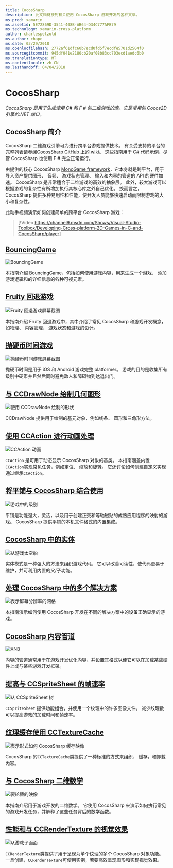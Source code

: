 ```yaml
---
title: CocosSharp
description: 此文档链接到有关使用 CocosSharp 游戏开发的各种文章。
ms.prod: xamarin
ms.assetid: 5E72869D-3541-408B-AB64-D34C777AFB79
ms.technology: xamarin-cross-platform
author: charlespetzold
ms.author: chape
ms.date: 03/29/2018
ms.openlocfilehash: 2772af61dfc60b7ecd0fd5f7ecdfe5701d2504f0
ms.sourcegitcommit: 945df041e2180cb20af08b83cc703ecd1aedc6b0
ms.translationtype: MT
ms.contentlocale: zh-CN
ms.lasthandoff: 04/04/2018
---
```

# <a name="cocossharp"></a>CocosSharp

_CocosSharp 是用于生成使用 C# 和 F # 的二维游戏的库。它是常用的 Cocos2D 引擎的.NET 端口。_

## <a name="introduction-to-cocossharp"></a>CocosSharp 简介

CocosSharp 二维游戏引擎可为进行跨平台游戏提供技术。 有关受支持的平台的完整列表请参阅[CocosSharp GitHub 上的 wiki](https://github.com/mono/CocosSharp/wiki)。
这些指南用于 C# 代码示例，尽管 CocosSharp 也使用 F # 完全正常运行。

由提供的核心 CocosSharp [MonoGame framework](http://www.monogame.net/)，它本身就是跨平台，用于导入资产提供图形、 音频、 游戏状态管理、 输入和内容的管道的 API 的硬件加速。
CocosSharp 是非常适合于二维游戏的高效的抽象层。
此外，较大游戏可以根据游戏的复杂性有所增加执行其核心库之外自己优化。 换而言之，CocosSharp 提供多种易用性和性能，使开发人员能够快速启动而限制游戏的大小和复杂性。

此动手视频演示如何创建简单的跨平台 CocosSharp 游戏：

> [!Video https://channel9.msdn.com/Shows/Visual-Studio-Toolbox/Developing-Cross-platform-2D-Games-in-C-and-CocosSharp/player]

## <a name="bouncinggamegraphics-gamescocossharpbouncing-gamemd"></a>[BouncingGame](~/graphics-games/cocossharp/bouncing-game.md)

![BouncingGame](images/bouncing-game.png "BouncingGame")

本指南介绍 BouncingGame，包括如何使用游戏内容，用来生成一个游戏、 添加游戏逻辑和的详细信息的各种可视元素。

## <a name="fruity-falls-gamegraphics-gamescocossharpfruity-fallsmd"></a>[Fruity 回退游戏](~/graphics-games/cocossharp/fruity-falls.md)

![Fruity 回退游戏屏幕截图](images/fruity-falls.png "Fruity 回退游戏屏幕快照")

本指南介绍 Fruity 回退游戏中，其中介绍了常见 CocosSharp 和游戏开发概念，如物理、 内容管理、 游戏状态和游戏的设计。  

## <a name="coin-time-gamegraphics-gamescocossharpcointimemd"></a>[抛硬币时间游戏](~/graphics-games/cocossharp/cointime.md)

![抛硬币时间游戏屏幕截图](images/cointime.png "抛硬币时间游戏屏幕快照")

抛硬币时间是用于 iOS 和 Android 游戏完整 platformer。 游戏的目的是收集所有级别中硬币并且然后同时避免敌人和障碍物到达退出门。

## <a name="drawing-geometry-with-ccdrawnodegraphics-gamescocossharpccdrawnodemd"></a>[与 CCDrawNode 绘制几何图形](~/graphics-games/cocossharp/ccdrawnode.md)

![使用 CCDrawNode 绘制的形状](images/ccdrawnode.png "使用 CCDrawNode 绘制的形状")

CCDrawNode 提供用于绘制的基元对象，例如线条、 圆形和三角形方法。

## <a name="animating-with-ccactiongraphics-gamescocossharpccactionmd"></a>[使用 CCAction 进行动画处理](~/graphics-games/cocossharp/ccaction.md)

![CCAction 动画](images/ccaction.png "CCAction 动画")

`CCAction` 是可用于动态显示 CocosSharp 对象的基类。 本指南涵盖内置`CCAction`实现常见任务，例如定位、 缩放和旋转。 它还讨论如何创建自定义实现通过继承`CCAction`。

## <a name="using-tiled-with-cocossharpgraphics-gamescocossharptiledmd"></a>[将平铺与 CocosSharp 结合使用](~/graphics-games/cocossharp/tiled.md)

![游戏中的级别](images/tiled.png "游戏中的级别")

平铺是功能强大，灵活，以及用于创建正交和等轴磁贴的成熟应用程序的映射的游戏。 CocosSharp 提供平铺的本机文件格式的内置集成。

## <a name="entities-in-cocossharpgraphics-gamescocossharpentitiesmd"></a>[CocosSharp 中的实体](~/graphics-games/cocossharp/entities.md)

![从游戏太空船](images/entities.png "禁止玩游戏太空船")

实体模式是一种强大的方法来组织游戏代码。 它可以改善可读性，使代码更易于维护，并可利用内置的父/子功能。

## <a name="handling-multiple-resolutions-in-cocossharpgraphics-gamescocossharpresolutionsmd"></a>[处理 CocosSharp 中的多个解决方案](~/graphics-games/cocossharp/resolutions.md)

![表示屏幕分辨率的网格](images/resolutions.png "表示屏幕分辨率的网格")

本指南演示如何使用 CocosSharp 开发在不同的解决方案中的设备正确显示的游戏。

## <a name="cocossharp-content-pipelinegraphics-gamescocossharpcontent-pipelineindexmd"></a>[CocosSharp 内容管道](~/graphics-games/cocossharp/content-pipeline/index.md)

![XNB](images/content-pipeline.png "XNB")

内容的管道通常用于在游戏开发优化内容，并设置其格式以便它可以在加载某些硬件上或与某些游戏开发框架。

## <a name="improving-frame-rate-with-ccspritesheetgraphics-gamescocossharpccspritesheetmd"></a>[提高与 CCSpriteSheet 的帧速率](~/graphics-games/cocossharp/ccspritesheet.md)

![从 CCSpriteSheet 树](images/ccspritesheet.png "从 CCSpriteSheet 树")

`CCSpriteSheet` 提供功能组合，并使用一个纹理中的许多图像文件。 减少纹理数可以提高游戏的加载时间和帧速率。

## <a name="texture-caching-using-cctexturecachegraphics-gamescocossharptexture-cachemd"></a>[纹理缓存使用 CCTextureCache](~/graphics-games/cocossharp/texture-cache.md)

![表示形式如何 CocosSharp 缓存映像](images/texture-cache.png "的表示形式如何 CocosSharp 缓存图像")

CocosSharp 的`CCTextureCache`类提供了一种标准的方式来组织、 缓存，和卸载内容。 

## <a name="2d-math-with-cocossharpgraphics-gamescocossharpmathmd"></a>[与 CocosSharp 二维数学](~/graphics-games/cocossharp/math.md)

![要轮替的映像](images/math.png "要轮替的映像")

本指南介绍用于游戏开发的二维数学。 它使用 CocosSharp 来演示如何执行常见的游戏开发任务，并解释了这些任务背后的数学函数。

## <a name="performance-and-visual-effects-with-ccrendertexturegraphics-gamescocossharpccrendertexturemd"></a>[性能和与 CCRenderTexture 的视觉效果](~/graphics-games/cocossharp/ccrendertexture.md)

![从游戏子画面](images/ccrendertexture.png "子画面禁止玩游戏")

`CCRenderTexture`类提供了用于呈现为单个纹理的多个 CocosSharp 对象功能。 一旦创建，`CCRenderTexture`可使用实例，若要高效呈现图形和实现视觉效果。
